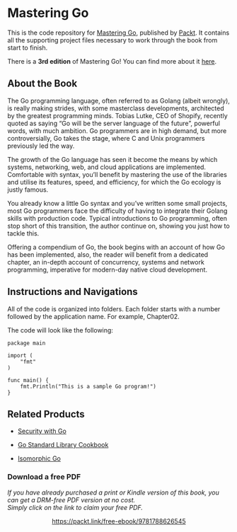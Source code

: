 # Mastering Go
This is the code repository for [Mastering Go](https://www.packtpub.com/networking-and-servers/mastering-go?utm_source=github&utm_medium=repository&utm_campaign=9781788626545), published by [Packt](https://www.packtpub.com/?utm_source=github). It contains all the supporting project files necessary to work through the book from start to finish.

There is a **3rd edition** of Mastering Go! You can find more about it [here](https://github.com/mactsouk/mastering-Go-3rd).

## About the Book
The Go programming language, often referred to as Golang (albeit wrongly), is really making strides, with some masterclass developments, architected by the greatest programming minds. Tobias Lutke, CEO of Shopify, recently quoted as saying “Go will be the server language of the future”, powerful words, with much ambition. Go programmers are in high demand, but more controversially, Go takes the stage, where C and Unix programmers previously led the way.

The growth of the Go language has seen it become the means by which systems, networking, web, and cloud applications are implemented. Comfortable with syntax, you’ll benefit by mastering the use of the libraries and utilise its features, speed, and efficiency, for which the Go ecology is justly famous.

You already know a little Go syntax and you’ve written some small projects, most Go programmers face the difficulty of having to integrate their Golang skills with production code. Typical introductions to Go programming, often stop short of this transition, the author continue on, showing you just how to tackle this.

Offering a compendium of Go, the book begins with an account of how Go has been implemented, also, the reader will benefit from a dedicated chapter, an in-depth account of concurrency, systems and network programming, imperative for modern-day native cloud development.
## Instructions and Navigations
All of the code is organized into folders. Each folder starts with a number followed by the application name. For example, Chapter02.



The code will look like the following:
```
package main 
 
import ( 
    "fmt" 
) 
 
func main() { 
    fmt.Println("This is a sample Go program!") 
} 
```



## Related Products
* [Security with Go](https://www.packtpub.com/networking-and-servers/security-go?utm_source=github&utm_medium=repository&utm_campaign=9781788627917)

* [Go Standard Library Cookbook](https://www.packtpub.com/application-development/go-standard-library-cookbook?utm_source=github&utm_medium=repository&utm_campaign=9781788475273)

* [Isomorphic Go](https://www.packtpub.com/web-development/isomorphic-go?utm_source=github&utm_medium=repository&utm_campaign=9781788394185)
### Download a free PDF

 <i>If you have already purchased a print or Kindle version of this book, you can get a DRM-free PDF version at no cost.<br>Simply click on the link to claim your free PDF.</i>
<p align="center"> <a href="https://packt.link/free-ebook/9781788626545">https://packt.link/free-ebook/9781788626545 </a> </p>
